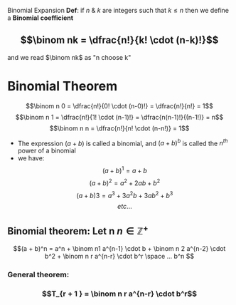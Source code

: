 Binomial Expansion
**Def**: if $n$ & $k$ are integers such that $k \le n$ then we define a **Binomial coefficient**
## $$\binom nk = \dfrac{n!}{k! \cdot (n-k)!}$$
and we read $\binom nk$ as "n choose k"
# Binomial Theorem
$$\binom n 0 = \dfrac{n!}{0! \cdot (n-0)!} = \dfrac{n!}{n!} = 1$$
$$\binom n 1  = \dfrac{n!}{1! \cdot (n-1)!} = \dfrac{n(n-1)!}{(n-1!)} = n$$
$$\binom n n  = \dfrac{n!}{n! \cdot (n-n!)} = 1$$
- The expression $(a+b)$ is called a binomial, and $(a+b)^b$ is called the $n^{th}$ power of a binomial
- we have: 
$$(a +b)^1 = a + b$$
$$(a + b)^2 = a^2 + 2ab + b^2$$
$$(a+b)3 = a^3 + 3a^2b + 3ab^2 + b^3 $$
$$etc...$$
## Binomial theorem: Let n $n \in \mathbb{Z}^+$
$$(a + b)^n = a^n + \binom n1 a^{n-1} \cdot b + \binom n 2 a^{n-2} \cdot b^2 + \binom n r a^{n-r} \cdot b^r \space ... b^n $$
### General theorem: 
### $$T_{r + 1 } = \binom n r a^{n-r} \cdot b^r$$
